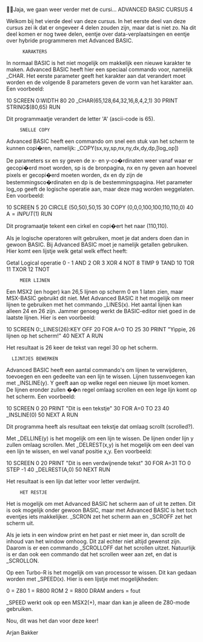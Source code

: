 Jaja, we gaan weer verder met de cursi...
   ADVANCED BASIC CURSUS 4


 Welkom bij het vierde deel van deze cursus. In het eerste
 deel van deze cursus zei ik dat er ongeveer 4 delen zouden
 zijn, maar dat is niet zo. Na dit deel komen er nog twee
 delen, eentje over data-verplaatsingen en eentje over
 hybride programmeren met Advanced BASIC.


          KARAKTERS

 In normaal BASIC is het niet mogelijk om makkelijk een
 nieuwe karakter te maken. Advanced BASIC heeft hier een
 speciaal commando voor, namelijk _CHAR. Het eerste parameter
 geeft het karakter aan dat verandert moet worden en de
 volgende 8 parameters geven de vorm van het karakter aan.
 Een voorbeeld:

 10 SCREEN 0:WIDTH 80
 20 _CHAR(65,128,64,32,16,8,4,2,1)
 30 PRINT STRING$(80,65)
 RUN

 Dit programmaatje verandert de letter 'A' (ascii-code is 65).


         SNELLE COPY

 Advanced BASIC heeft een commando om snel een stuk van het
 scherm te kunnen copi�ren, namelijk:
 _COPY(sx,sy,sp,nx,ny,dx,dy,dp,[log_op])

 De parameters sx en sy geven de x- en y-co�rdinaten weer
 vanaf waar er gecopi�erd moet worden, sp is de bronpagina,
 nx en ny geven aan hoeveel pixels er gecopi�erd moeten
 worden, dx en dy zijn de bestemmingsco�rdinaten en dp is de
 bestemmingspagina. Het parameter log_op geeft de logische
 operatie aan, maar deze mag worden weggelaten. Een
 voorbeeld:

 10 SCREEN 5
 20 CIRCLE (50,50),50,15
 30 COPY (0,0,0,100,100,110,110,0)
 40 A$=INPUT$(1)
 RUN

 Dit programaatje tekent een cirkel en copi�ert het naar
 (110,110).

 Als je logische operatoren wilt gebruiken, moet je dat
 anders doen dan in gewoon BASIC. Bij Advanced BASIC moet je
 namelijk getallen gebruiken. Hier komt een lijstje welk
 getal welk effect heeft:

 Getal         Logical operatie
   0            -
   1            AND
   2            OR
   3            XOR
   4            NOT
   8            TIMP
   9            TAND
   10           TOR
   11           TXOR
   12           TNOT


         MEER LIJNEN

 Een MSX2 (en hoger) kan 26,5 lijnen op scherm 0 en 1 laten
 zien, maar MSX-BASIC gebruikt dit niet. Met Advanced BASIC
 it het mogelijk om meer lijnen te gebruiken met het commando
 _LINES(x). Het aantal lijnen kan alleen 24 en 26 zijn.
 Jammer genoeg werkt de BASIC-editor niet goed in de laatste
 lijnen. Hier is een voorbeeld:

 10 SCREEN 0:_LINES(26):KEY OFF
 20 FOR A=0 TO 25
 30 PRINT "Yippie, 26 lijnen op het scherm!"
 40 NEXT A
 RUN

 Het resultaat is 26 keer de tekst van regel 30 op het
 scherm.


      LIJNTJES BEWERKEN

 Advanced BASIC heeft een aantal commando's om lijnen te
 verwijderen, toevoegen en een gedeelte van een lijn te
 wissen. Lijnen tussenvoegen kan met _INSLINE(y). Y geeft aan
 op welke regel een nieuwe lijn moet komen. De lijnen eronder
 zullen ��n regel omlaag scrollen en een lege lijn komt op
 het scherm. Een voorbeeld:

 10 SCREEN 0
 20 PRINT "Dit is een tekstje"
 30 FOR A=0 TO 23
 40 _INSLINE(0)
 50 NEXT A
 RUN

 Dit programma heeft als resultaat een tekstje dat omlaag
 scrollt (scrolled?).

 Met _DELLINE(y) is het mogelijk om een lijn te wissen. De
 lijnen onder lijn y zullen omlaag scrollen. Met
 _DELREST(x,y) is het mogelijk om een deel van een lijn te
 wissen, en wel vanaf positie x,y. Een voorbeeld:

 10 SCREEN 0
 20 PRINT "Dit is een verdwijnende tekst"
 30 FOR A=31 TO 0 STEP -1
 40 _DELREST(A,0)
 50 NEXT
 RUN

 Het resultaat is een lijn dat letter voor letter verdwijnt.


         HET RESTJE

 Het is mogelijk om met Advanced BASIC het scherm aan of uit
 te zetten. Dit is ook mogelijk onder gewoon BASIC, maar met
 Advanced BASIC is het toch eventjes iets makkelijker. _SCRON
 zet het scherm aan en _SCROFF zet het scherm uit.

 Als je iets in een window print en het past er niet meer in,
 dan scrollt de inhoud van het window omhoog. Dit zal echter
 niet altijd gewenst zijn. Daarom is er een commando _SCROLLOFF
 dat het scrollen uitzet. Natuurlijk is er dan ook een commando
 dat het scrollen weer aan zet, en dat is _SCROLLON.

 Op een Turbo-R is het mogelijk om van processor te wissen.
 Dit kan gedaan worden met _SPEED(x). Hier is een lijstje met
 mogelijkheden:

 0 = Z80
 1 = R800 ROM
 2 = R800 DRAM
 anders = fout

 _SPEED werkt ook op een MSX2(+), maar dan kan je alleen de
 Z80-mode gebruiken.

 Nou, dit was het dan voor deze keer!

Arjan Bakker
